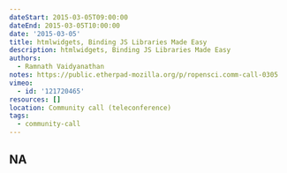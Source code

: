 ```yaml
---
dateStart: 2015-03-05T09:00:00
dateEnd: 2015-03-05T10:00:00
date: '2015-03-05'
title: htmlwidgets, Binding JS Libraries Made Easy
description: htmlwidgets, Binding JS Libraries Made Easy
authors: 
  - Ramnath Vaidyanathan
notes: https://public.etherpad-mozilla.org/p/ropensci.comm-call-0305
vimeo:
  - id: '121720465'
resources: []
location: Community call (teleconference)
tags:
  - community-call
---
```

NA
---
